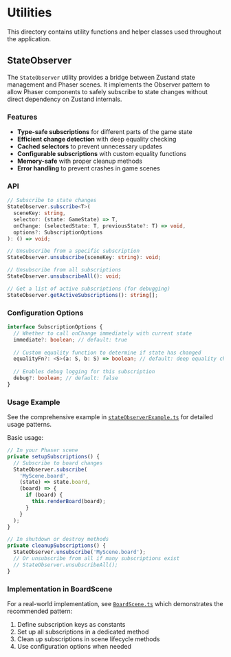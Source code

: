 # Utilities

This directory contains utility functions and helper classes used throughout the application.

## StateObserver

The `StateObserver` utility provides a bridge between Zustand state management and Phaser scenes. It implements the Observer pattern to allow Phaser components to safely subscribe to state changes without direct dependency on Zustand internals.

### Features

- **Type-safe subscriptions** for different parts of the game state
- **Efficient change detection** with deep equality checking
- **Cached selectors** to prevent unnecessary updates
- **Configurable subscriptions** with custom equality functions
- **Memory-safe** with proper cleanup methods
- **Error handling** to prevent crashes in game scenes

### API

```typescript
// Subscribe to state changes
StateObserver.subscribe<T>(
  sceneKey: string,
  selector: (state: GameState) => T,
  onChange: (selectedState: T, previousState?: T) => void,
  options?: SubscriptionOptions
): () => void;

// Unsubscribe from a specific subscription
StateObserver.unsubscribe(sceneKey: string): void;

// Unsubscribe from all subscriptions
StateObserver.unsubscribeAll(): void;

// Get a list of active subscriptions (for debugging)
StateObserver.getActiveSubscriptions(): string[];
```

### Configuration Options

```typescript
interface SubscriptionOptions {
  // Whether to call onChange immediately with current state
  immediate?: boolean; // default: true
  
  // Custom equality function to determine if state has changed
  equalityFn?: <S>(a: S, b: S) => boolean; // default: deep equality check
  
  // Enables debug logging for this subscription
  debug?: boolean; // default: false
}
```

### Usage Example

See the comprehensive example in [`stateObserverExample.ts`](./stateObserverExample.ts) for detailed usage patterns.

Basic usage:

```typescript
// In your Phaser scene
private setupSubscriptions() {
  // Subscribe to board changes
  StateObserver.subscribe(
    'MyScene.board',
    (state) => state.board,
    (board) => {
      if (board) {
        this.renderBoard(board);
      }
    }
  );
}

// In shutdown or destroy methods
private cleanupSubscriptions() {
  StateObserver.unsubscribe('MyScene.board');
  // Or unsubscribe from all if many subscriptions exist
  // StateObserver.unsubscribeAll();
}
```

### Implementation in BoardScene

For a real-world implementation, see [`BoardScene.ts`](../scenes/BoardScene.ts) which demonstrates the recommended pattern:

1. Define subscription keys as constants
2. Set up all subscriptions in a dedicated method
3. Clean up subscriptions in scene lifecycle methods
4. Use configuration options when needed 